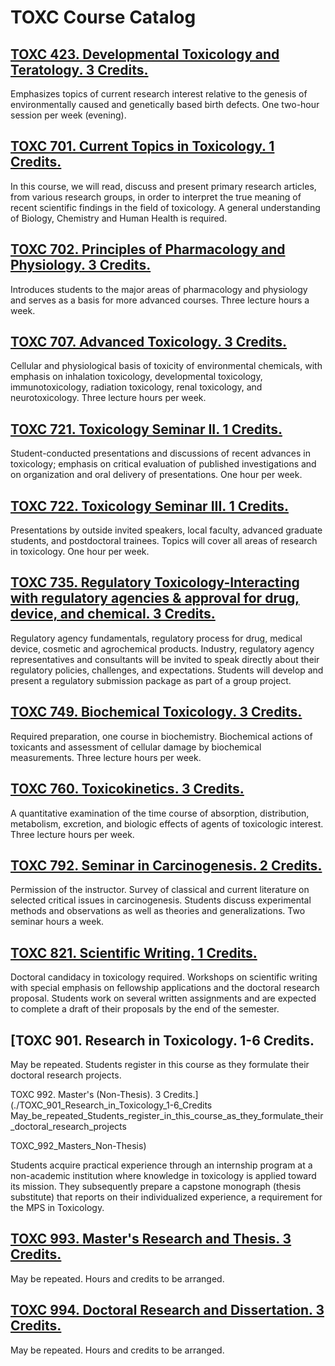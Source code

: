 # TOXC Course Catalog

## [TOXC 423. Developmental Toxicology and Teratology. 3 Credits.](./TOXC_423_Developmental_Toxicology_and_Teratology)

Emphasizes topics of current research interest relative to the genesis of environmentally caused and genetically based birth defects. One two-hour session per week (evening).

## [TOXC 701. Current Topics in Toxicology. 1 Credits.](./TOXC_701_Current_Topics_in_Toxicology)

In this course, we will read, discuss and present primary research articles, from various research groups, in order to interpret the true meaning of recent scientific findings in the field of toxicology. A general understanding of Biology, Chemistry and Human Health is required.

## [TOXC 702. Principles of Pharmacology and Physiology. 3 Credits.](./TOXC_702_Principles_of_Pharmacology_and_Physiology)

Introduces students to the major areas of pharmacology and physiology and serves as a basis for more advanced courses. Three lecture hours a week.

## [TOXC 707. Advanced Toxicology. 3 Credits.](./TOXC_707_Advanced_Toxicology)

Cellular and physiological basis of toxicity of environmental chemicals, with emphasis on inhalation toxicology, developmental toxicology, immunotoxicology, radiation toxicology, renal toxicology, and neurotoxicology. Three lecture hours per week.

## [TOXC 721. Toxicology Seminar II. 1 Credits.](./TOXC_721_Toxicology_Seminar_II)

Student-conducted presentations and discussions of recent advances in toxicology; emphasis on critical evaluation of published investigations and on organization and oral delivery of presentations. One hour per week.

## [TOXC 722. Toxicology Seminar III. 1 Credits.](./TOXC_722_Toxicology_Seminar_III)

Presentations by outside invited speakers, local faculty, advanced graduate students, and postdoctoral trainees. Topics will cover all areas of research in toxicology. One hour per week.

## [TOXC 735. Regulatory Toxicology-Interacting with regulatory agencies & approval for drug, device, and chemical. 3 Credits.](./TOXC_735_Regulatory_Toxicology-Interacting_with_regulatory_agencies__approval_for_drug_device_and_chemical)

Regulatory agency fundamentals, regulatory process for drug, medical device, cosmetic and agrochemical products. Industry, regulatory agency representatives and consultants will be invited to speak directly about their regulatory policies, challenges, and expectations. Students will develop and present a regulatory submission package as part of a group project.

## [TOXC 749. Biochemical Toxicology. 3 Credits.](./TOXC_749_Biochemical_Toxicology)

Required preparation, one course in biochemistry. Biochemical actions of toxicants and assessment of cellular damage by biochemical measurements. Three lecture hours per week.

## [TOXC 760. Toxicokinetics. 3 Credits.](./TOXC_760_Toxicokinetics)

A quantitative examination of the time course of absorption, distribution, metabolism, excretion, and biologic effects of agents of toxicologic interest. Three lecture hours per week.

## [TOXC 792. Seminar in Carcinogenesis. 2 Credits.](./TOXC_792_Seminar_in_Carcinogenesis)

Permission of the instructor. Survey of classical and current literature on selected critical issues in carcinogenesis. Students discuss experimental methods and observations as well as theories and generalizations. Two seminar hours a week.

## [TOXC 821. Scientific Writing. 1 Credits.](./TOXC_821_Scientific_Writing)

Doctoral candidacy in toxicology required. Workshops on scientific writing with special emphasis on fellowship applications and the doctoral research proposal. Students work on several written assignments and are expected to complete a draft of their proposals by the end of the semester.

## [TOXC 901. Research in Toxicology. 1-6 Credits.
May be repeated. Students register in this course as they formulate their doctoral research projects.

TOXC 992. Master's (Non-Thesis). 3 Credits.](./TOXC_901_Research_in_Toxicology_1-6_Credits
May_be_repeated_Students_register_in_this_course_as_they_formulate_their_doctoral_research_projects

TOXC_992_Masters_Non-Thesis)

Students acquire practical experience through an internship program at a non-academic institution where knowledge in toxicology is applied toward its mission. They subsequently prepare a capstone monograph (thesis substitute) that reports on their individualized experience, a requirement for the MPS in Toxicology.

## [TOXC 993. Master's Research and Thesis. 3 Credits.](./TOXC_993_Masters_Research_and_Thesis)

May be repeated. Hours and credits to be arranged.

## [TOXC 994. Doctoral Research and Dissertation. 3 Credits.](./TOXC_994_Doctoral_Research_and_Dissertation)

May be repeated. Hours and credits to be arranged.

